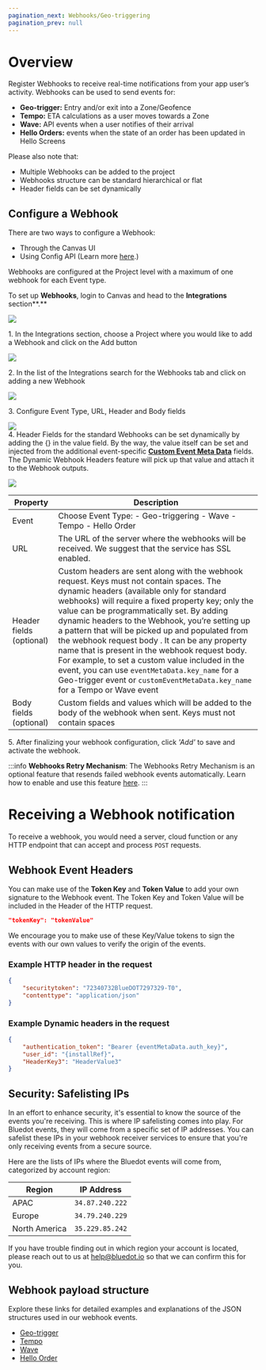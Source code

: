 ```yaml
---
pagination_next: Webhooks/Geo-triggering
pagination_prev: null
---
```


Overview
========

Register Webhooks to receive real-time notifications from your app user’s activity. Webhooks can be used to send events for:

*   **Geo-trigger:** Entry and/or exit into a Zone/Geofence
*   **Tempo:** ETA calculations as a user moves towards a Zone
*   **Wave:** API events when a user notifies of their arrival
*   **Hello Orders:** events when the state of an order has been updated in Hello Screens

Please also note that:

*   Multiple Webhooks can be added to the project
*   Webhooks structure can be standard hierarchical or flat
*   Header fields can be set dynamically

Configure a Webhook
-------------------

There are two ways to configure a Webhook:

*   Through the Canvas UI
*   Using Config API (Learn more [here](https://config-docs.bluedot.io/#operation/addProject).)

Webhooks are configured at the Project level with a maximum of one webhook for each Event type.

To set up **Webhooks**, login to Canvas and head to the **Integrations** section**.**

![](../assets/webhooks-overview-1.png)

1\. In the Integrations section, choose a Project where you would like to add a Webhook and click on the Add button

![](../assets/webhooks-overview-2.png)

2\. In the list of the Integrations search for the Webhooks tab and click on adding a new Webhook

![](../assets/webhooks-overview-3.png)

3\. Configure Event Type, URL, Header and Body fields

![](../assets/webhooks-overview-4.png)  
4\. Header Fields for the standard Webhooks can be set dynamically by adding the {} in the value field. By the way, the value itself can be set and injected from the additional event-specific **[Custom Event Meta Data](../Custom%20Data.md)** fields. The Dynamic Webhook Headers feature will pick up that value and attach it to the Webhook outputs.

![](../assets/webhooks-overview-5.png)

| Property | Description |
|---|---|
| Event | Choose Event Type: - Geo-triggering - Wave - Tempo - Hello Order |
| URL | The URL of the server where the webhooks will be received. We suggest that the service has SSL enabled. |
| Header fields (optional) | Custom headers are sent along with the webhook request. Keys must not contain spaces.  The dynamic headers (available only for standard webhooks) will require a fixed property key; only the value can be programmatically set. By adding dynamic headers to the Webhook, you’re setting up a pattern that will be picked up and populated from the webhook request body . It can be any property name that is present in the webhook request body. For example, to set a custom value included in the event, you can use `eventMetaData.key_name` for a Geo-trigger event or `customEventMetaData.key_name` for a Tempo or Wave event |
| Body fields (optional) | Custom fields and values which will be added to the body of the webhook when sent. Keys must not contain spaces |

5\. After finalizing your webhook configuration, click _'Add'_ to save and activate the webhook.

:::info
**Webhooks Retry Mechanism**: 
The Webhooks Retry Mechanism is an optional feature that resends failed webhook events automatically. Learn how to enable and use this feature [here](./Webhooks%20retry.md).
:::

Receiving a Webhook notification
================================

To receive a webhook, you would need a server, cloud function or any HTTP endpoint that can accept and process `POST` requests.

Webhook Event Headers
---------------------

You can make use of the **Token Key** and **Token Value** to add your own signature to the Webhook event. The Token Key and Token Value will be included in the Header of the HTTP request. 

```json
"tokenKey": "tokenValue"
```

We encourage you to make use of these Key/Value tokens to sign the events with our own values to verify the origin of the events.

### Example HTTP header in the request
```json
{
    "securitytoken": "72340732BlueDOT7297329-T0",
    "contenttype": "application/json"
}
```

### Example Dynamic headers in the request
```json
{
    "authentication_token": "Bearer {eventMetaData.auth_key}",
    "user_id": "{installRef}",
    "HeaderKey3": "HeaderValue3"
}
```

Security: Safelisting IPs
-------------------------

In an effort to enhance security, it's essential to know the source of the events you're receiving. This is where IP safelisting comes into play. For Bluedot events, they will come from a specific set of IP addresses. You can safelist these IPs in your webhook receiver services to ensure that you're only receiving events from a secure source.

Here are the lists of IPs where the Bluedot events will come from, categorized by account region:

| **Region**    | **IP Address**  |
|---------------|-----------------|
| APAC          | `34.87.240.222` |
| Europe        | `34.79.240.229` |
| North America | `35.229.85.242` |

If you have trouble finding out in which region your account is located, please reach out to us at [help@bluedot.io](mailto:help@bluedot.io) so that we can confirm this for you.

Webhook payload structure
------------------------------
Explore these links for detailed examples and explanations of the JSON structures used in our webhook events.

*   [Geo-trigger](./Geo-triggering.md)
*   [Tempo](./Tempo.md)
*   [Wave](./Wave.md)
*   [Hello Order](./Hello%20order.md)